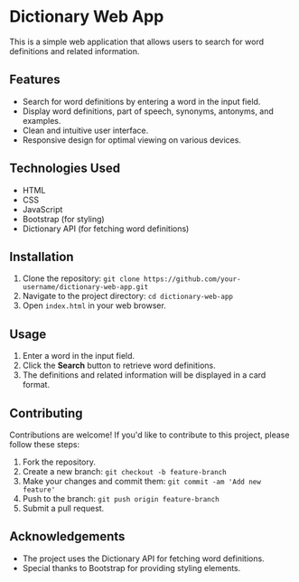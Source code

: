 # Dictionary Web App

This is a simple web application that allows users to search for word definitions and related information.

## Features

- Search for word definitions by entering a word in the input field.
- Display word definitions, part of speech, synonyms, antonyms, and examples.
- Clean and intuitive user interface.
- Responsive design for optimal viewing on various devices.

## Technologies Used

- HTML
- CSS
- JavaScript
- Bootstrap (for styling)
- Dictionary API (for fetching word definitions)

## Installation

1. Clone the repository: `git clone https://github.com/your-username/dictionary-web-app.git`
2. Navigate to the project directory: `cd dictionary-web-app`
3. Open `index.html` in your web browser.

## Usage

1. Enter a word in the input field.
2. Click the **Search** button to retrieve word definitions.
3. The definitions and related information will be displayed in a card format.

## Contributing

Contributions are welcome! If you'd like to contribute to this project, please follow these steps:

1. Fork the repository.
2. Create a new branch: `git checkout -b feature-branch`
3. Make your changes and commit them: `git commit -am 'Add new feature'`
4. Push to the branch: `git push origin feature-branch`
5. Submit a pull request.


## Acknowledgements

- The project uses the Dictionary API for fetching word definitions.
- Special thanks to Bootstrap for providing styling elements.
